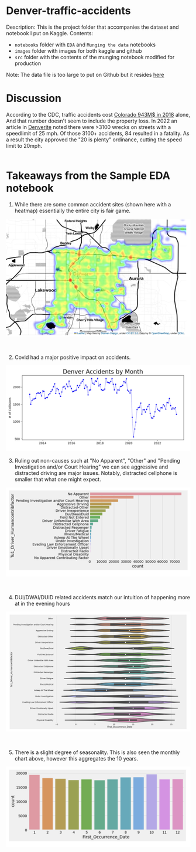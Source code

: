 # Denver-traffic-accidents

Description: This is the project folder that accompanies the dataset and notebook I put on Kaggle.
Contents: 
 - `notebooks` folder with `EDA` and `Munging the data` notebooks
 - `images` folder with images for both kaggle and github
 -  `src` folder with the contents of the munging notebook modified for production

Note: The data file is too large to put on Github but it resides [here](https://www.kaggle.com/datasets/hrokrin/denver-traffic-accidents)

# Discussion

According to the CDC, traffic accidents cost [Colorado 943M$ in 2018](https://www.cdc.gov/transportationsafety/pdf/statecosts/2020/CDC-Cost-of-Crash-Deaths-Fact-Sheets_Colorado.pdf) alone, And that number doesn't seem to include the property loss. In 2022 an article in [Denverite](https://denverite.com/2022/01/14/so-how-many-traffic-accidents-occured-on-denvers-neighborhood-streets-in-2021-this-many/) noted there were >3100 wrecks on streets with a speedlimit of 25 mph. Of those 3100+ accidents, 84 resulted in a fatality.
As a result the city approved the "20 is plenty" ordinance, cutting the speed limit to 20mph.
<br><br>
# Takeaways from the Sample EDA notebook 
1. While there are some common accident sites (shown here with a heatmap) essentially the entire city is fair game.


![all Denver accidents over the last 10 years](images/GreaterDenver.png "All Denver accidents over the last 10 years")

<br>

2. Covid had a major positive impact on accidents.

![all Denver accidents over the last 10 years](images/AccidentsByMonth.png "All Denver accidents Accidents by month")
<br>

3. Ruling out non-causes such at "No Apparent", "Other" and "Pending Investigation and/or Court Hearing" we can see aggressive and distracted driving are major issues. Notably, distracted cellphone is smaller that what one might expect.

![Accidents by Factor](images/AccidentsByFactor.png "Accidents by Factor")

<br>

4. DUI/DWAI/DUID related accidents match our intuition of happening more at in the evening hours

![all Denver accidents over the last 10 years](images/CauseTime.png "Accident by Cause of the Hours of the Day")

<br>

 5. There is a slight degree of seasonality. This is also seen the monthly chart above, however this aggregates the 10 years.

![Slight seasonality present](images/Seasonality.png "Slight seasonality present")
